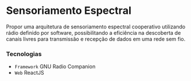 # Sensoriamento Espectral

Propor uma arquitetura de sensoriamento espectral cooperativo utilizando rádio definido por software, possibilitando a eficiência na descoberta de canais livres para transmissão e recepção de dados em uma rede sem fio.


### Tecnologias
- `Framework`  GNU Radio Companion
- `Web` ReactJS


